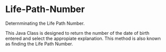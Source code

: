 # Life-Path-Number
Deternminating the Life Path Number.

This Java Class is designed to return the number of the date of birth entered and select the appropiate explanation.
This method is also known as finding the Life Path Number.
